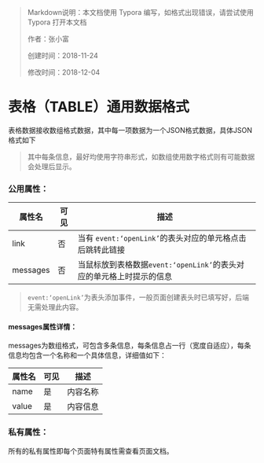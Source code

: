 > Markdown说明：本文档使用 Typora 编写，如格式出现错误，请尝试使用 Typora 打开本文档
>
> 作者：张小富
>
> 创建时间：2018-11-24
>
> 修改时间：2018-12-04

# 表格（TABLE）通用数据格式

表格数据接收数组格式数据，其中每一项数据为一个JSON格式数据，具体JSON格式如下

> 其中每条信息，最好均使用字符串形式，如数组使用数字格式则有可能数据会处理后显示。

### 公用属性：

| 属性名   | 可见 | 描述                                                         |
| -------- | ---- | ------------------------------------------------------------ |
| link     | 否   | 当有 `event:‘openLink’`的表头对应的单元格点击后跳转此链接    |
| messages | 否   | 当鼠标放到表格数据`event:‘openLink’`的表头对应的单元格上时提示的信息 |

> `event:‘openLink’`为表头添加事件，一般页面创建表头时已填写好，后端无需处理此内容。

#### messages属性详情：

messages为数组格式，可包含多条信息，每条信息占一行（宽度自适应），每条信息均包含一个名称和一个具体信息，详细值如下：

| 属性名 | 可见 | 描述     |
| ------ | ---- | -------- |
| name   | 是   | 内容名称 |
| value  | 是   | 内容信息 |

### 私有属性：

所有的私有属性即每个页面特有属性需查看页面文档。
